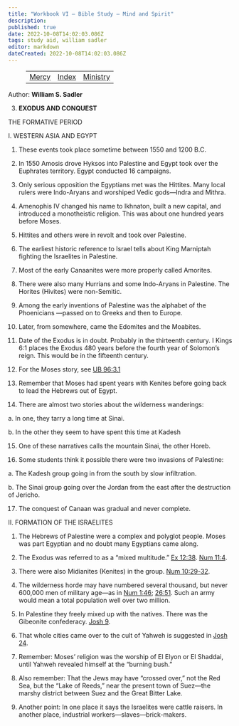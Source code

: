 ```yaml
---
title: "Workbook VI — Bible Study — Mind and Spirit"
description: 
published: true
date: 2022-10-08T14:02:03.086Z
tags: study aid, william sadler
editor: markdown
dateCreated: 2022-10-08T14:02:03.086Z
---
```


<figure class="table chapter-navigator">
	<table>
		<tbody>
		<tr>
			<td><a href="/en/William_S_Sadler/Workbook_6_Bible_Study/Mercy">Mercy</a></td>
			<td><a href="/en/William_S_Sadler/Workbook_6_Bible_Study/Index">Index</a></td>
			<td><a href="/en/William_S_Sadler/Workbook_6_Bible_Study/Ministry">Ministry</a></td>
		</tr>
		</tbody>
	</table>
</figure>

Author: **William S. Sadler**


3. **EXODUS AND CONQUEST**

THE FORMATIVE PERIOD

I. WESTERN ASIA AND EGYPT

1. These events took place sometime between 1550 and 1200 B.C.

2. In 1550 Amosis drove Hyksos into Palestine and Egypt took over the Euphrates territory. Egypt conducted 16 campaigns.

3. Only serious opposition the Egyptians met was the Hittites. Many local rulers were Indo-Aryans and worshiped Vedic gods—Indra and Mithra.

4. Amenophis IV changed his name to Ikhnaton, built a new capital, and introduced a monotheistic religion. This was about one hundred years before Moses.

5. Hittites and others were in revolt and took over Palestine.

6. The earliest historic reference to Israel tells about King Marniptah fighting the Israelites in Palestine.

7. Most of the early Canaanites were more properly called Amorites.

8. There were also many Hurrians and some Indo-Aryans in Palestine. The Horites (Hivites) were non-Semitic.

9. Among the early inventions of Palestine was the alphabet of the Phoenicians —passed on to Greeks and then to Europe.

10. Later, from somewhere, came the Edomites and the Moabites.

11. Date of the Exodus is in doubt. Probably in the thirteenth century. I Kings 6:1 places the Exodus 480 years before the fourth year of Solomon’s reign. This would be in the fifteenth century.

12. For the Moses story, see [UB 96:3.1](/en/The_Urantia_Book/95#p3_1)

13. Remember that Moses had spent years with Kenites before going back to lead the Hebrews out of Egypt.

14. There are almost two stories about the wilderness wanderings:

a. In one, they tarry a long time at Sinai.

b. In the other they seem to have spent this time at Kadesh

15. One of these narratives calls the mountain Sinai, the other Horeb.

16. Some students think it possible there were two invasions of Palestine:

a. The Kadesh group going in from the south by slow infiltration.

b. The Sinai group going over the Jordan from the east after the destruction of Jericho.

17. The conquest of Canaan was gradual and never complete.

II. FORMATION OF THE ISRAELITES

1. The Hebrews of Palestine were a complex and polyglot people. Moses was part Egyptian and no doubt many Egyptians came along.

2. The Exodus was referred to as a “mixed multitude.” [Ex 12:38](/en/Bible/Exodus/12#v38). [Num 11:4](/en/Bible/Numbers/11#v4).

3. There were also Midianites (Kenites) in the group. [Num 10:29-32](/en/Bible/Numbers/10#v29).

4. The wilderness horde may have numbered several thousand, but never 600,000 men of military age—as in [Num 1:46](/en/Bible/Numbers/1#v46); [26:51](/en/Bible/Numbers/26#v51). Such an army would mean a total population well over two million.

5. In Palestine they freely mixed up with the natives. There was the Gibeonite confederacy. [Josh 9](/en/Bible/Joshua/9.htm).

6. That whole cities came over to the cult of Yahweh is suggested in [Josh 24](/en/Bible/Joshua/24.htm).

7. Remember: Moses’ religion was the worship of El Elyon or El Shaddai, until Yahweh revealed himself at the “burning bush.”

8. Also remember: That the Jews may have “crossed over,” not the Red Sea, but the “Lake of Reeds,” near the present town of Suez—the marshy district between Suez and the Great Bitter Lake.

9. Another point: In one place it says the Israelites were cattle raisers. In another place, industrial workers—slaves—brick-makers.


<br>

